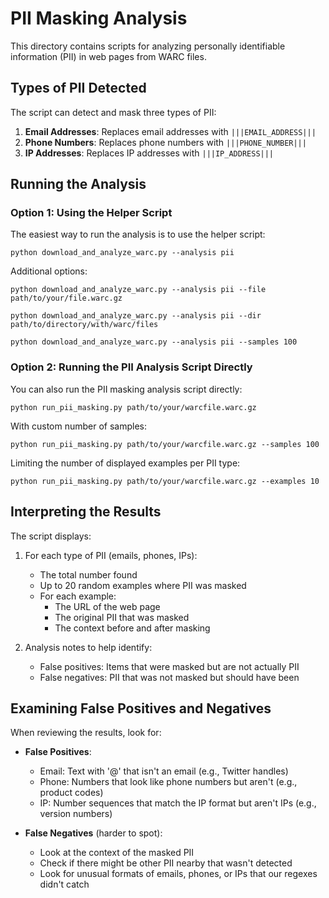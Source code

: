 # PII Masking Analysis

This directory contains scripts for analyzing personally identifiable information (PII) in web pages from WARC files.

## Types of PII Detected

The script can detect and mask three types of PII:

1. **Email Addresses**: Replaces email addresses with `|||EMAIL_ADDRESS|||`
2. **Phone Numbers**: Replaces phone numbers with `|||PHONE_NUMBER|||`
3. **IP Addresses**: Replaces IP addresses with `|||IP_ADDRESS|||`

## Running the Analysis

### Option 1: Using the Helper Script

The easiest way to run the analysis is to use the helper script:

```
python download_and_analyze_warc.py --analysis pii
```

Additional options:

```
python download_and_analyze_warc.py --analysis pii --file path/to/your/file.warc.gz
```

```
python download_and_analyze_warc.py --analysis pii --dir path/to/directory/with/warc/files
```

```
python download_and_analyze_warc.py --analysis pii --samples 100
```

### Option 2: Running the PII Analysis Script Directly

You can also run the PII masking analysis script directly:

```
python run_pii_masking.py path/to/your/warcfile.warc.gz
```

With custom number of samples:

```
python run_pii_masking.py path/to/your/warcfile.warc.gz --samples 100
```

Limiting the number of displayed examples per PII type:

```
python run_pii_masking.py path/to/your/warcfile.warc.gz --examples 10
```

## Interpreting the Results

The script displays:

1. For each type of PII (emails, phones, IPs):
   - The total number found
   - Up to 20 random examples where PII was masked
   - For each example:
     - The URL of the web page
     - The original PII that was masked
     - The context before and after masking

2. Analysis notes to help identify:
   - False positives: Items that were masked but are not actually PII
   - False negatives: PII that was not masked but should have been

## Examining False Positives and Negatives

When reviewing the results, look for:

- **False Positives**: 
  - Email: Text with '@' that isn't an email (e.g., Twitter handles)
  - Phone: Numbers that look like phone numbers but aren't (e.g., product codes)
  - IP: Number sequences that match the IP format but aren't IPs (e.g., version numbers)

- **False Negatives** (harder to spot):
  - Look at the context of the masked PII
  - Check if there might be other PII nearby that wasn't detected
  - Look for unusual formats of emails, phones, or IPs that our regexes didn't catch 